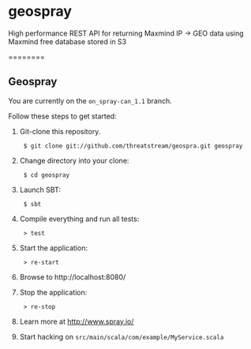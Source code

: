 geospray
========

High performance REST API for returning Maxmind IP -> GEO data using Maxmind free database stored in S3

========


## Geospray

You are currently on the `on_spray-can_1.1` branch.

Follow these steps to get started:

1. Git-clone this repository.

        $ git clone git://github.com/threatstream/geospra.git geospray

2. Change directory into your clone:

        $ cd geospray

3. Launch SBT:

        $ sbt

4. Compile everything and run all tests:

        > test

5. Start the application:

        > re-start

6. Browse to http://localhost:8080/

7. Stop the application:

        > re-stop

8. Learn more at http://www.spray.io/

9. Start hacking on `src/main/scala/com/example/MyService.scala`


